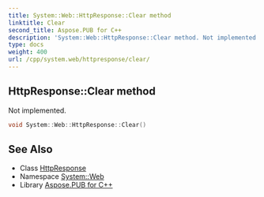 ```yaml
---
title: System::Web::HttpResponse::Clear method
linktitle: Clear
second_title: Aspose.PUB for C++
description: 'System::Web::HttpResponse::Clear method. Not implemented in C++.'
type: docs
weight: 400
url: /cpp/system.web/httpresponse/clear/
---
```

## HttpResponse::Clear method


Not implemented.

```cpp
void System::Web::HttpResponse::Clear()
```

## See Also

* Class [HttpResponse](../)
* Namespace [System::Web](../../)
* Library [Aspose.PUB for C++](../../../)
